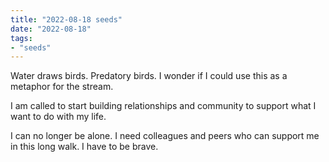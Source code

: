 ```yaml
---
title: "2022-08-18 seeds"
date: "2022-08-18"
tags:
- "seeds"
---
```


Water draws birds. Predatory birds. I wonder if I could use this as a metaphor for the stream.

I am called to start building relationships and community to support what I want to do with my life.

I can no longer be alone. I need colleagues and peers who can support me in this long walk. I have to be brave.